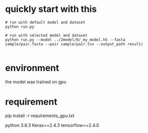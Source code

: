 
# quickly start with this
~~~
# run with default model and dataset 
python run.py

# run with selected model and dataset
python run.py --model ../2model/0/_my_model.h5 --fasta sample/pair.fasta --pair sample/pair.tsv --output_path result/


~~~

# environment
the model was trained on gpu

# requirement
pip install -r requirements_gpu.txt

python 3.8.3
Keras==2.4.3
tensorflow==2.4.0



